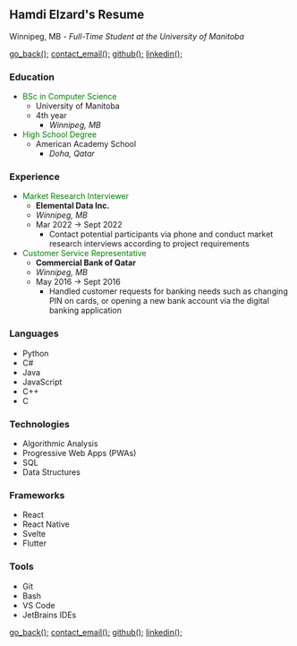 ## Hamdi Elzard's Resume
Winnipeg, MB - 
*Full-Time Student at the University of Manitoba*

[go_back();](../..) [contact_email();](mailto:elzardh@myumanitoba.ca) [github();](https://github.com/hamdielzard) [linkedin();](https://linkedin.com/in/hamdielzard)

### Education
* <span style="color: green">BSc in Computer Science</span>
    * University of Manitoba
    * 4th year
        * *Winnipeg, MB*
* <span style="color: green">High School Degree</span>
    * American Academy School
        * *Doha, Qatar*

### Experience
* <span style="color: green">Market Research Interviewer</span>
    * **Elemental Data Inc.**
    * *Winnipeg, MB*
    * Mar 2022 → Sept 2022
        * Contact potential participants via phone and conduct market research interviews according to project requirements
* <span style="color: green">Customer Service Representative</span>
    * **Commercial Bank of Qatar**
    * *Winnipeg, MB*
    * May 2016 → Sept 2016
        * Handled customer requests for banking needs such as changing PIN on cards, or opening a new bank account via the digital banking application

### Languages
* Python
* C#
* Java
* JavaScript
* C++
* C

### Technologies
* Algorithmic Analysis
* Progressive Web Apps (PWAs)
* SQL
* Data Structures

### Frameworks
* React
* React Native
* Svelte
* Flutter

### Tools
* Git
* Bash
* VS Code
* JetBrains IDEs

[go_back();](../..) [contact_email();](mailto:elzardh@myumanitoba.ca) [github();](https://github.com/hamdielzard) [linkedin();](https://linkedin.com/in/hamdielzard)